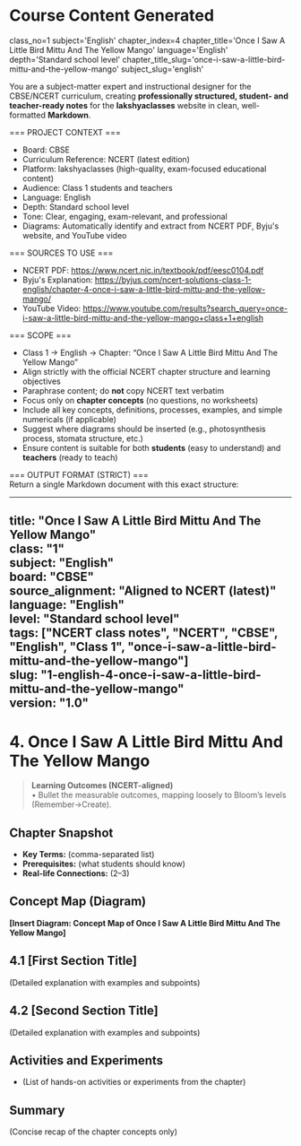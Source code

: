 # Course Content Generated

class_no=1
subject='English'
chapter_index=4
chapter_title='Once I Saw A Little Bird Mittu And The Yellow Mango'
language='English'
depth='Standard school level'
chapter_title_slug='once-i-saw-a-little-bird-mittu-and-the-yellow-mango'
subject_slug='english'

You are a subject-matter expert and instructional designer for the CBSE/NCERT curriculum, creating **professionally structured, student- and teacher-ready notes** for the **lakshyaclasses** website in clean, well-formatted **Markdown**.

=== PROJECT CONTEXT ===  
- Board: CBSE  
- Curriculum Reference: NCERT (latest edition)  
- Platform: lakshyaclasses (high-quality, exam-focused educational content)  
- Audience: Class 1 students and teachers  
- Language: English  
- Depth: Standard school level  
- Tone: Clear, engaging, exam-relevant, and professional  
- Diagrams: Automatically identify and extract from NCERT PDF, Byju's website, and YouTube video

=== SOURCES TO USE ===  
- NCERT PDF: https://www.ncert.nic.in/textbook/pdf/eesc0104.pdf  
- Byju's Explanation: https://byjus.com/ncert-solutions-class-1-english/chapter-4-once-i-saw-a-little-bird-mittu-and-the-yellow-mango/  
- YouTube Video: https://www.youtube.com/results?search_query=once-i-saw-a-little-bird-mittu-and-the-yellow-mango+class+1+english

=== SCOPE ===  
- Class 1 → English → Chapter: “Once I Saw A Little Bird Mittu And The Yellow Mango”  
- Align strictly with the official NCERT chapter structure and learning objectives  
- Paraphrase content; do **not** copy NCERT text verbatim  
- Focus only on **chapter concepts** (no questions, no worksheets)  
- Include all key concepts, definitions, processes, examples, and simple numericals (if applicable)  
- Suggest where diagrams should be inserted (e.g., photosynthesis process, stomata structure, etc.)  
- Ensure content is suitable for both **students** (easy to understand) and **teachers** (ready to teach)

=== OUTPUT FORMAT (STRICT) ===  
Return a single Markdown document with this exact structure:

---
title: "Once I Saw A Little Bird Mittu And The Yellow Mango"  
class: "1"  
subject: "English"  
board: "CBSE"  
source_alignment: "Aligned to NCERT (latest)"  
language: "English"  
level: "Standard school level"  
tags: ["NCERT class notes", "NCERT", "CBSE", "English", "Class 1", "once-i-saw-a-little-bird-mittu-and-the-yellow-mango"]  
slug: "1-english-4-once-i-saw-a-little-bird-mittu-and-the-yellow-mango"  
version: "1.0"  
---

# 4. Once I Saw A Little Bird Mittu And The Yellow Mango

> **Learning Outcomes (NCERT-aligned)**  
> • Bullet the measurable outcomes, mapping loosely to Bloom’s levels (Remember→Create).

## Chapter Snapshot  
- **Key Terms:** (comma-separated list)  
- **Prerequisites:** (what students should know)  
- **Real-life Connections:** (2–3)

## Concept Map (Diagram)  
<!-- Diagram will be extracted from sources. Placeholder below. -->  
**[Insert Diagram: Concept Map of Once I Saw A Little Bird Mittu And The Yellow Mango]**

## 4.1 [First Section Title]  
(Detailed explanation with examples and subpoints)

## 4.2 [Second Section Title]  
(Detailed explanation with examples and subpoints)

## Activities and Experiments  
- (List of hands-on activities or experiments from the chapter)

## Summary  
(Concise recap of the chapter concepts only)


<!-- End of Course Content -->
